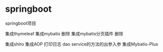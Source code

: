 # springboot
springboot项目

集成thymeleaf
集成mybatis  删除
集成mybatis分页插件 删除

集成shiro
集成AOP 打印日志 dao service的方法的出参入参
集成Mybatis-Plus
